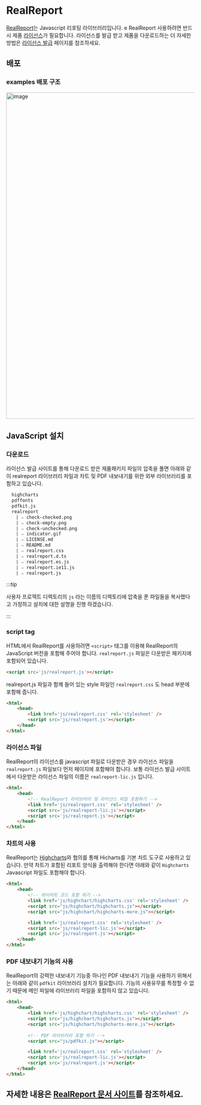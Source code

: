 # RealReport

[RealReport](https://real-report.com)는 Javascript 리포팅 라이브러리입니다.
e
RealReport 사용하려면 반드시 제품 [라이선스](https://real-report.com/license)가 필요합니다. 라이선스를 발급 받고 제품을 다운로드하는 더 자세한 방법은 [라이선스 발급](https://real-report.com/license) 페이지를 참조하세요.

## 배포

### examples 배포 구조

<img width="871" alt="image" src="https://user-images.githubusercontent.com/6207238/181147115-33cc9432-2770-4514-9def-92e6d09390f6.png">


## JavaScript 설치

### 다운로드

라이선스 발급 사이트를 통해 다운로드 받은 제품패키지 파일의 압축을 풀면 아래와 같이 realreport 라이브러리 파일과 차트 및 PDF 내보내기를 위한 외부 라이브러리를 포함하고 있습니다.

```sh title="realreport.latest.zip"  
  highcharts
  pdffonts
  pdfkit.js
  realreport
    ⎸⎯ check-checked.png
    ⎸⎯ check-empty.png
    ⎸⎯ check-unchecked.png
    ⎸⎯ indicator.gif
    ⎸⎯ LICENSE.md
    ⎸⎯ README.md
    ⎸⎯ realreport.css
    ⎸⎯ realreport.d.ts
    ⎸⎯ realreport.es.js
    ⎸⎯ realreport.ie11.js
    ⎸⎯ realreport.js
```

:::tip

사용자 프로젝트 디렉토리의 `js` 라는 이름의 디렉토리에 압축을 푼 파일들을 복사했다고 가정하고 설치에 대한 설명을 진행 하겠습니다.

:::

### script tag

HTML에서 RealReport를 사용하려면 `<script>` 태그를 이용해 RealReport의 JavaScript 버전을 포함해 주어야 합니다. `realreport.js` 파일은 다운받은 패키지에 포함되어 있습니다.


```html
<script src='js/realreport.js'></script>
```

realreport.js 파일과 함께 들어 있는 style 파일인 `realreport.css` 도 head 부분에 포함해 줍니다.

```html title="index.html"
<html>
    <head>
        <link href='js/realreport.css' rel='stylesheet' />
        <script src='js/realreport.js'></script>
    </head>
</html>
```

### 라이선스 파일

RealReport의 라이선스를 javascript 파일로 다운받은 경우 라이선스 파일을 `realreport.js` 파일보다 먼저 페이지에 포함해야 합니다. 보통 라이선스 발급 사이트에서 다운받은 라이선스 파일의 이름은 `realreport-lic.js` 입니다.

```html title="index.html"
<html>
    <head>
        <!-- RealReport 라이브러리 및 라이선스 파일 포함하기 -->
        <link href='js/realreport.css' rel='stylesheet' />
        <script src='js/realreport-lic.js'></script>
        <script src='js/realreport.js'></script>
    </head>
</html>
```

### 차트의 사용

RealReport는 [Highcharts](https://www.highcharts.com/)와 협의를 통해 Hicharts를 기본 차트 도구로 사용하고 있습니다. 만약 차트가 포함된 리포트 양식을 출력해야 한다면 아래와 같이 `Highcharts` Javascript 파일도 포함해야 합니다.

```html title="index.html"
<html>
    <head>
        <!-- 하이차트 코드 포함 하기 -->
        <link href='js/highchart/highcharts.css' rel='stylesheet' />
        <script src="js/highchart/highcharts.js"></script>
        <script src="js/highchart/highcharts-more.js"></script>

        <link href='js/realreport.css' rel='stylesheet' />
        <script src='js/realreport-lic.js'></script>
        <script src='js/realreport.js'></script>
    </head>
</html>
```

### PDF 내보내기 기능의 사용

RealReport의 강력한 내보내기 기능중 하나인 PDF 내보내기 기능을 사용하기 위해서는 아래와 같이 `pdfkit` 라이브러리 설치가 필요합니다. 기능의 사용유무를 특정할 수 없기 때문에 메인 파일에 라이브러리 파일을 포함하지 않고 있습니다.

```html title="index.html"
<html>
    <head>
        <link href='js/highchart/highcharts.css' rel='stylesheet' />
        <script src="js/highchart/highcharts.js"></script>
        <script src="js/highchart/highcharts-more.js"></script>
        
        <!-- PDF 라이브러리 포함 하기 -->
        <script src="js/pdfkit.js"></script>

        <link href='js/realreport.css' rel='stylesheet' />
        <script src='js/realreport-lic.js'></script>
        <script src='js/realreport.js'></script>
    </head>
</html>
```

## 자세한 내용은 [RealReport 문서 사이트](https://real-report.com/)를 참조하세요.
